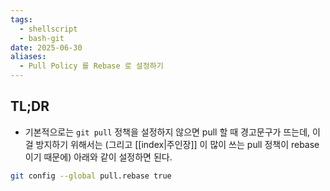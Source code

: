 ```yaml
---
tags:
  - shellscript
  - bash-git
date: 2025-06-30
aliases:
  - Pull Policy 를 Rebase 로 설정하기
---
```

## TL;DR

- 기본적으로는 `git pull` 정책을 설정하지 않으면 pull 할 때 경고문구가 뜨는데, 이걸 방지하기 위해서는 (그리고 [[index|주인장]] 이 많이 쓰는 pull 정책이 rebase 이기 때문에) 아래와 같이 설정하면 된다.

```bash
git config --global pull.rebase true
```